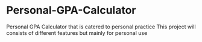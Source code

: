 # Personal-GPA-Calculator
Personal GPA Calculator that is catered to personal practice
This project will consists of different features but mainly for personal use

